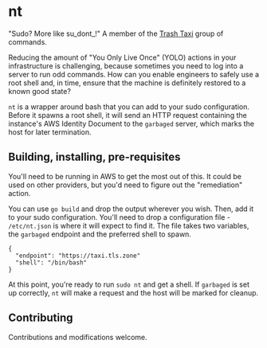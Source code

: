 # nt
"Sudo? More like su_dont_!" A member of the 
[Trash Taxi](https://github.com/threatstack/trashtaxi) group of commands.

Reducing the amount of "You Only Live Once" (YOLO) actions in your
infrastructure is challenging, because sometimes you need to log into a server
to run odd commands. How can you enable engineers to safely use a root shell
and, in time, ensure that the machine is definitely restored to a known good
state?

`nt` is a wrapper around bash that you can add to your sudo configuration.
Before it spawns a root shell, it will send an HTTP request containing the
instance's AWS Identity Document to the `garbaged` server, which marks the host
for later termination.

## Building, installing, pre-requisites

You'll need to be running in AWS to get the most out of this. It could be used
on other providers, but you'd need to figure out the "remediation" action.

You can use `go build` and drop the output wherever you wish. Then, add it to
your sudo configuration. You'll need to drop a configuration file -
`/etc/nt.json` is where it will expect to find it. The file takes two variables,
the `garbaged` endpoint and the preferred shell to spawn.

```
{
  "endpoint": "https://taxi.tls.zone"
  "shell": "/bin/bash"
}
```

At this point, you're ready to run `sudo nt` and get a shell. If `garbaged` is
set up correctly, `nt` will make a request and the host will be marked for
cleanup.

## Contributing

Contributions and modifications welcome.
